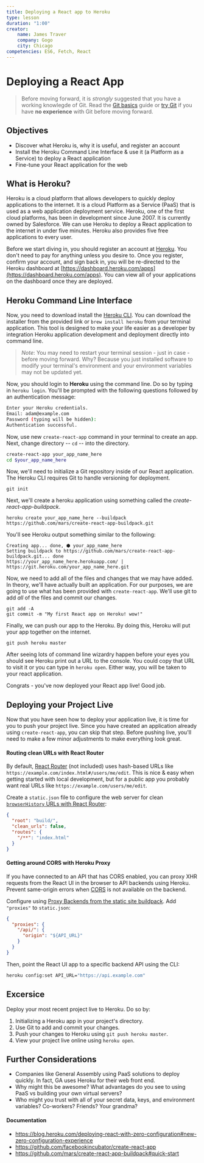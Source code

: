 ```yaml
---
title: Deploying a React app to Heroku
type: lesson
duration: "1:00"
creator:
    name: James Traver
    company: Gogo
    city: Chicago
competencies: ES6, Fetch, React
---
```


# Deploying a React App

> Before moving forward, it is _strongly_ suggested that you have a working knowlegde of Git. Read the [Git basics](https://git-scm.com/book/en/v2/Getting-Started-Git-Basics) guide or [try Git](https://try.github.io/levels/1/challenges/1) if you have **no experience** with Git before moving forward.

## Objectives

* Discover what Heroku is, why it is useful, and register an account
* Install the Heroku Command Line Interface & use it (a Platform as a Service) to deploy a React application
* Fine-tune your React application for the web

## What is Heroku?

Heroku is a cloud platform that allows developers to quickly deploy applications to the internet. It is a cloud Platform as a Service (PaaS) that is used as a web application deployment service. Heroku, one of the first cloud platforms, has been in development since June 2007. It is currently owned by Salesforce. We can use Heroku to deploy a React application to the internet in under five minutes. Heroku also provides five free applications to every user.

Before we start diving in, you should register an account at [Heroku](https://heroku.com). You don't need to pay for anything unless you desire to. Once you register, confirm your account, and sign back in, you will be re-directed to the Heroku dashboard at [https://dashboard.heroku.com/apps](https://dashboard.heroku.com/apps). You can view all of your applications on the dashboard once they are deployed.


## Heroku Command Line Interface

Now, you need to download install the [Heroku CLI](https://devcenter.heroku.com/articles/heroku-cli). You can download the installer from the provided link or `brew install heroku` from your terminal application. This tool is designed to make your life easier as a developer by integration Heroku application development and deployment directly into command line.

> _Note_: You may need to restart your terminal session - just in case - before moving forward. Why? Because you just installed software to modify your terminal's environment and your environment variables may not be updated yet.

Now, you should login to **Heroku** using the command line. Do so by typing in `heroku login`. You'll be prompted with the following questions followed by an authentication message:

```bash
Enter your Heroku credentials.
Email: adam@example.com
Password (typing will be hidden):
Authentication successful.
```

Now, use new `create-react-app` command in your terminal to create an app. Next, change directory -- `cd` -- into the directory.

```bash
create-react-app your_app_name_here
cd $your_app_name_here
```

Now, we'll need to initialize a Git repository inside of our React application. The Heroku CLI requires Git to handle versioning for deployment.

```
git init
```

Next, we'll create a heroku application using something called the *create-react-app-buildpack*.

```
heroku create your_app_name_here --buildpack https://github.com/mars/create-react-app-buildpack.git
```

You'll see Heroku output something similar to the following:

```
Creating app... done, ⬢ your_app_name_here
Setting buildpack to https://github.com/mars/create-react-app-buildpack.git... done
https://your_app_name_here.herokuapp.com/ | https://git.heroku.com/your_app_name_here.git
```

Now, we need to add all of the files and changes that we may have added. In theory, we'll have actually built an application. For our purposes, we are going to use what has been provided with `create-react-app`. We'll use git to add _all_ of the files and commit our changes. 

```
git add -A
git commit -m "My first React app on Heroku! wow!"
```

Finally, we can push our app to the Heroku. By doing this, Heroku will put your app together on the internet.

```
git push heroku master
```

After seeing lots of command line wizardry happen before your eyes you should see Heroku print out a URL to the console. You could copy that URL to visit it or you can type in `heroku open`. Either way, you will be taken to your react application.

Congrats - you've now deployed your React app live! Good job.

## Deploying your Project Live

Now that you have seen how to deploy your application live, it is time for you to push your project live. Since you have created an application already using `create-react-app`, you can skip that step. Before pushing live, you'll need to make a few minor adjustments to make everything look great. 

#### Routing clean URLs with React Router

By default, [React Router](https://github.com/reactjs/react-router) (not included) uses hash-based URLs like `https://example.com/index.html#/users/me/edit`. This is nice & easy when getting started with local development, but for a public app you probably want real URLs like `https://example.com/users/me/edit`.

Create a `static.json` file to configure the web server for clean [`browserHistory` URLs with React Router](https://github.com/reactjs/react-router/blob/master/docs/guides/Histories.md#browserhistory):

```json
{
  "root": "build/",
  "clean_urls": false,
  "routes": {
    "/**": "index.html"
  }
}
```

#### Getting around CORS with Heroku Proxy

If you have connected to an API that has CORS enabled, you can proxy XHR requests from the React UI in the browser to API backends using Heroku. Prevent same-origin errors when [CORS](https://developer.mozilla.org/en-US/docs/Web/HTTP/Access_control_CORS) is not available on the backend.

Configure using [Proxy Backends from the static site buildpack](https://github.com/heroku/heroku-buildpack-static/blob/master/README.md#proxy-backends). Add `"proxies"` to `static.json`:

```json
{
  "proxies": {
    "/api/": {
      "origin": "${API_URL}"
    }
  }
}
```

Then, point the React UI app to a specific backend API using the CLI:

```bash
heroku config:set API_URL="https://api.example.com"
```

## Excersice

Deploy your most recent project live to Heroku. Do so by:

1. Initializing a Heroku app in your project's directory.
2. Use Git to add and commit your changes.
3. Push your changes to Heroku using `git push heroku master`.
4. View your project live online using `heroku open`.


## Further Considerations

* Companies like General Assembly using PaaS solutions to deploy quickly. In fact, GA uses Heroku for their web front end.
* Why might this be awesome? What advantages do you see to using PaaS vs building your own virtual servers?
* Who might you trust with all of your secret data, keys, and environment variables? Co-workers? Friends? Your grandma?

#### Documentation

- https://blog.heroku.com/deploying-react-with-zero-configuration#new-zero-configuration-experience
- https://github.com/facebookincubator/create-react-app
- https://github.com/mars/create-react-app-buildpack#quick-start
